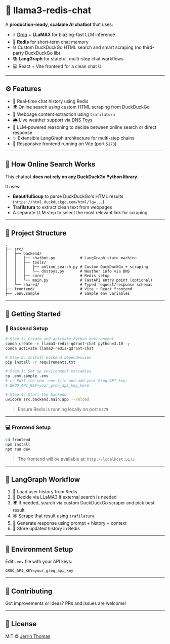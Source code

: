 # 🧠 llama3-redis-chat

A **production-ready, scalable AI chatbot** that uses:

- ⚡ [Groq](https://console.groq.com/) + **LLaMA3** for blazing-fast LLM inference
- 🧠 **Redis** for short-term chat memory
- 🌐 Custom DuckDuckGo HTML search and smart scraping (no third-party DuckDuckGo lib)
- 📚 **LangGraph** for stateful, multi-step chat workflows
- 💻 React + Vite frontend for a clean chat UI

---

## ⚙️ Features

- 🔁 Real-time chat history using Redis
- 🌍 Online search using custom HTML scraping from DuckDuckGo
- 📄 Webpage content extraction using `trafilatura`
- 🌦️ Live weather support via [DNS Toys](https://www.dns.toys/)
- 🧠 LLM-powered reasoning to decide between online search or direct response
- ✨ Extensible LangGraph architecture for multi-step chains
- 💬 Responsive frontend running on Vite (port `5173`)

---

## 🧠 How Online Search Works

This chatbot **does not rely on any DuckDuckGo Python library**.

It uses:

- **BeautifulSoup** to parse DuckDuckGo's HTML results (`https://html.duckduckgo.com/html/?q=...`)
- **Trafilatura** to extract clean text from webpages
- A separate LLM step to select the most relevant link for scraping

---

## 📁 Project Structure

```
.
├── src/
│   ├── backend/
│   │   ├── chatbot.py           # LangGraph state machine
│   │   ├── tools/
│   │   │   ├── online_search.py # Custom DuckDuckGo + scraping
│   │   │   └── dnstoys.py       # Weather info via DNS
│   │   ├── core/                # Redis setup
│   │   └── main.py              # FastAPI entry point (optional)
│   └── shared/                  # Typed request/response schemas
├── frontend/                    # Vite + React frontend
├── .env.sample                  # Sample env variables
```

---

## 🚀 Getting Started

### 🐍 Backend Setup

```bash
# Step 1: Create and activate Python environment
conda create -n llama3-redis-qdrant-chat python=3.10 -y
conda activate llama3-redis-qdrant-chat

# Step 2: Install backend dependencies
pip install -r requirements.txt

# Step 3: Set up environment variables
cp .env.sample .env
# 👉 Edit the new .env file and add your Groq API key:
# GROQ_API_KEY=your_groq_api_key_here

# Step 4: Start the backend
uvicorn src.backend.main:app --reload
```

> Ensure Redis is running locally on port `6379`

---

### 💻 Frontend Setup

```bash
cd frontend
npm install
npm run dev
```

> The frontend will be available at: `http://localhost:5173`

---

## 🧠 LangGraph Workflow

1. 🔄 Load user history from Redis
2. 🧠 Decide via LLaMA3 if external search is needed
3. 🌍 If needed, search via custom DuckDuckGo scraper and pick best result
4. 🕸 Scrape that result using `trafilatura`
5. 🤖 Generate response using prompt + history + context
6. 💾 Store updated history in Redis

---


## 🔧 Environment Setup

Edit `.env` file with your API keys:

```env
GROQ_API_KEY=your_groq_api_key
```

---


## 🤝 Contributing

Got improvements or ideas? PRs and issues are welcome!

---

## 📜 License

MIT © [Jerrin Thomas](https://github.com/yourusername)